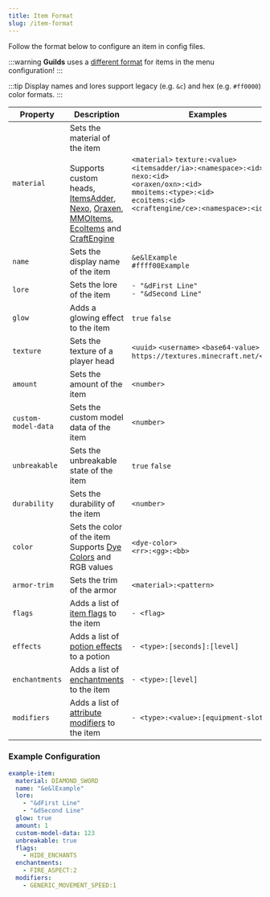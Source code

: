 ```yaml
---
title: Item Format
slug: /item-format
---
```


Follow the format below to configure an item in config files.<br/>

:::warning
**Guilds** uses a [different format](/guilds/configuration/menu-config) for items in the menu configuration!
:::

:::tip
Display names and lores support legacy (e.g. `&c`) and hex (e.g. `#ff0000`) color formats.
:::

| Property            | Description                                                                                                                                                                                                                                                                                                                                                                                                       | Examples                                                                                                                                                                                             |
|---------------------|-------------------------------------------------------------------------------------------------------------------------------------------------------------------------------------------------------------------------------------------------------------------------------------------------------------------------------------------------------------------------------------------------------------------|------------------------------------------------------------------------------------------------------------------------------------------------------------------------------------------------------|
| `material`          | Sets the material of the item<br/><br/>Supports custom heads,<br/>[ItemsAdder](https://www.spigotmc.org/resources/73355/), [Nexo](https://www.spigotmc.org/resources/121103/), [Oraxen](https://www.spigotmc.org/resources/72448/), [MMOItems](https://www.spigotmc.org/resources/39267/), [EcoItems](https://www.spigotmc.org/resources/94601/) and [CraftEngine](https://polymart.org/product/7624/craftengine) | `<material>` `texture:<value>`<br/>`<itemsadder/ia>:<namespace>:<id>`<br/>`nexo:<id>`<br/>`<oraxen/oxn>:<id>`<br/>`mmoitems:<type>:<id>`<br/>`ecoitems:<id>`<br/>`<craftengine/ce>:<namespace>:<id>` |
| `name`              | Sets the display name of the item                                                                                                                                                                                                                                                                                                                                                                                 | `&e&lExample`<br/>`#ffff00Example`                                                                                                                                                                   |
| `lore`              | Sets the lore of the item                                                                                                                                                                                                                                                                                                                                                                                         | `- "&dFirst Line"`<br/>`- "&dSecond Line"`                                                                                                                                                           |
| `glow`              | Adds a glowing effect to the item                                                                                                                                                                                                                                                                                                                                                                                 | `true` `false`                                                                                                                                                                                       |
| `texture`           | Sets the texture of a player head                                                                                                                                                                                                                                                                                                                                                                                 | `<uuid>` `<username>` `<base64-value>`<br/>`https://textures.minecraft.net/<hash>`                                                                                                                   |
| `amount`            | Sets the amount of the item                                                                                                                                                                                                                                                                                                                                                                                       | `<number>`                                                                                                                                                                                           |
| `custom-model-data` | Sets the custom model data of the item                                                                                                                                                                                                                                                                                                                                                                            | `<number>`                                                                                                                                                                                           |
| `unbreakable`       | Sets the unbreakable state of the item                                                                                                                                                                                                                                                                                                                                                                            | `true` `false`                                                                                                                                                                                       |
| `durability`        | Sets the durability of the item                                                                                                                                                                                                                                                                                                                                                                                   | `<number>`                                                                                                                                                                                           |
| `color`             | Sets the color of the item<br/>Supports [Dye Colors](https://hub.spigotmc.org/javadocs/spigot/org/bukkit/DyeColor.html) and RGB values                                                                                                                                                                                                                                                                            | `<dye-color>`<br/>`<rr>:<gg>:<bb>`                                                                                                                                                                   |
| `armor-trim`        | Sets the trim of the armor                                                                                                                                                                                                                                                                                                                                                                                        | `<material>:<pattern>`                                                                                                                                                                               |
| `flags`             | Adds a list of [item flags](https://hub.spigotmc.org/javadocs/spigot/org/bukkit/inventory/ItemFlag.html) to the item                                                                                                                                                                                                                                                                                              | `- <flag>`                                                                                                                                                                                           |
| `effects`           | Adds a list of [potion effects](https://hub.spigotmc.org/javadocs/spigot/org/bukkit/potion/PotionEffectType.html) to a potion                                                                                                                                                                                                                                                                                     | `- <type>:[seconds]:[level] `                                                                                                                                                                        |
| `enchantments`      | Adds a list of [enchantments](https://hub.spigotmc.org/javadocs/spigot/org/bukkit/enchantments/Enchantment.html) to the item                                                                                                                                                                                                                                                                                      | `- <type>:[level]`                                                                                                                                                                                   |
| `modifiers`         | Adds a list of [attribute modifiers](https://hub.spigotmc.org/javadocs/spigot/org/bukkit/attribute/Attribute.html) to the item                                                                                                                                                                                                                                                                                    | `- <type>:<value>:[equipment-slot]`                                                                                                                                                                  |

### Example Configuration
```yaml
example-item:
  material: DIAMOND_SWORD
  name: "&e&lExample"
  lore:
    - "&dFirst Line"
    - "&dSecond Line"
  glow: true
  amount: 1
  custom-model-data: 123
  unbreakable: true
  flags:
    - HIDE_ENCHANTS
  enchantments:
    - FIRE_ASPECT:2
  modifiers:
    - GENERIC_MOVEMENT_SPEED:1
```